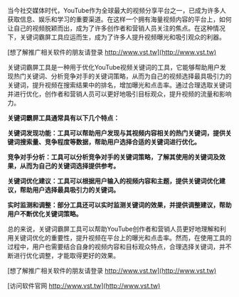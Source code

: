 当今社交媒体时代，YouTube作为全球最大的视频分享平台之一，已成为许多人获取信息、娱乐和学习的重要渠道。在这样一个拥有海量视频内容的平台上，如何让自己的视频脱颖而出，成为了许多创作者和营销人员关注的焦点。在这种情况下，关键词霸屏工具应运而生，成为了许多人提升视频曝光和吸引观众的利器。

[想了解推广相关软件的朋友请登录 http://www.vst.tw](http://www.vst.tw)

关键词霸屏工具是一种用于优化YouTube视频关键词的工具，它能够帮助用户发现热门关键词、分析竞争对手的关键词策略，从而为自己的视频选择最具吸引力的关键词，提升视频在搜索结果中的排名，增加曝光和点击率。通过合理选取关键词并进行优化，创作者和营销人员可以更好地吸引目标观众，提升视频的流量和影响力。

**关键词霸屏工具通常具有以下几个特点：**

**关键词发现功能：工具可以帮助用户发现与其视频内容相关的热门关键词，提供关键词搜索量、竞争程度等数据，帮助用户选择合适的关键词进行优化。**

**竞争对手分析：工具可以分析竞争对手的关键词策略，了解其使用的关键词及效果，从而为自己的关键词选择提供参考。**

**关键词优化建议：工具可以根据用户输入的视频内容和主题，提供关键词优化建议，帮助用户选择最具吸引力的关键词。**

**实时监测和调整：部分工具还可以实时监测关键词的效果，并提供调整建议，帮助用户不断优化关键词策略。**

总的来说，关键词霸屏工具可以帮助YouTube创作者和营销人员更好地理解和利用关键词优化的重要性，提升视频在平台上的曝光和点击率。然而，在使用工具的过程中，用户也需要结合自身的视频内容和目标观众特点，合理选择关键词，并不断进行优化调整，才能取得更好的效果。

[想了解推广相关软件的朋友请登录 http://www.vst.tw](http://www.vst.tw)


[访问软件官网 http://www.vst.tw](http://www.vst.tw)

